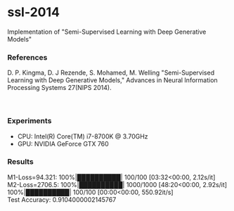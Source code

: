 # ssl-2014
Implementation of "Semi-Supervised Learning with Deep Generative Models"
<br>

### References
D. P. Kingma, D. J Rezende, S. Mohamed, M. Welling 
"Semi-Supervised Learning with Deep Generative Models,"
Advances in Neural Information Processing Systems 27(NIPS 2014).
<br>
<br>
<br>

### Experiments
- CPU: Intel(R) Core(TM) i7-8700K @ 3.70GHz
- GPU: NVIDIA GeForce GTX 760


### Results
M1-Loss=94.321: 100%|██████████| 100/100 [03:32<00:00,  2.12s/it] <br>
M2-Loss=2706.5: 100%|██████████| 1000/1000 [48:20<00:00,  2.92s/it] <br>
100%|██████████| 100/100 [00:00<00:00, 550.92it/s] <br>
Test Accuracy:  0.9104000002145767 <br>
